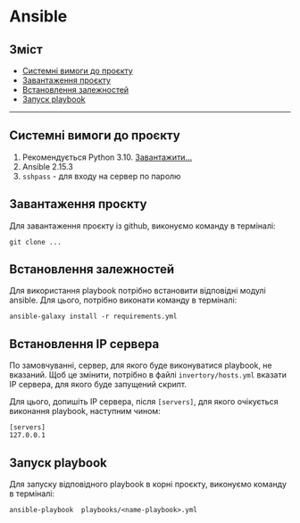 # Ansible

## Зміст

* [Системні вимоги до проєкту](#системні-вимоги-до-проєкту)
* [Завантаження проєкту](#завантаження-проєкту)
* [Встановлення залежностей](#встановлення-залежностей)
* [Запуск playbook](#запуск-playbook)

---

## Системні вимоги до проєкту

1. Рекомендується Python 3.10. [Завантажити...](https://www.python.org/downloads/release/python-31011/)
2. Ansible 2.15.3
3. `sshpass` - для входу на сервер по паролю

## Завантаження проєкту

Для завантаження проєкту із github, виконуємо команду в терміналі:
```shell
git clone ...
```

## Встановлення залежностей

Для використання playbook потрібно встановити відповідні модулі ansible. Для цього, потрібно виконати команду в терміналі:
```shell
ansible-galaxy install -r requirements.yml
```

## Встановлення IP сервера

По замовчуванні, сервер, для якого буде виконуватися playbook, не вказаний.
Щоб це змінити, потрібно в файлі `invertory/hosts.yml` вказати IP сервера, для якого буде запущений скрипт.

Для цього, допишіть IP сервера, після `[servers]`, для якого очікується виконання playbook, наступним чином:

```
[servers]
127.0.0.1
```

## Запуск playbook

Для запуску відповідного playbook в корні проєкту, виконуємо команду в терміналі:

```shell
ansible-playbook  playbooks/<name-playbook>.yml
```

